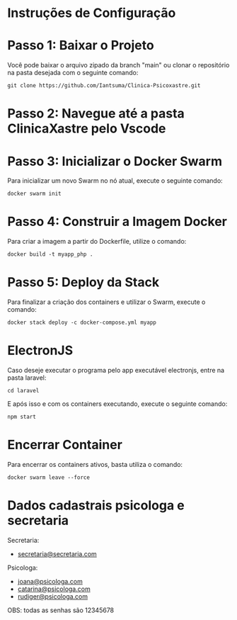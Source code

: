 # Instruções de Configuração
# Passo 1: Baixar o Projeto
Você pode baixar o arquivo zipado da branch "main" ou clonar o repositório na pasta desejada com o seguinte comando:
```
git clone https://github.com/Iantsuma/Clinica-Psicoxastre.git
```
# Passo 2: Navegue até a pasta ClinicaXastre pelo Vscode

# Passo 3: Inicializar o Docker Swarm
Para inicializar um novo Swarm no nó atual, execute o seguinte comando:
```
docker swarm init
```
# Passo 4: Construir a Imagem Docker
Para criar a imagem a partir do Dockerfile, utilize o comando:
```
docker build -t myapp_php .
```
# Passo 5: Deploy da Stack
Para finalizar a criação dos containers e utilizar o Swarm, execute o comando:
```
docker stack deploy -c docker-compose.yml myapp
```

# ElectronJS
Caso deseje executar o programa pelo app executável electronjs, entre na pasta laravel:
```
cd laravel
```
  
E após isso e com os containers executando, execute o seguinte comando:
```
npm start
```
# Encerrar Container
Para encerrar os containers ativos, basta utiliza o comando:
```
docker swarm leave --force
```

# Dados cadastrais psicologa e secretaria
Secretaria:
- secretaria@secretaria.com
  
Psicologa:
- joana@psicologa.com
- catarina@psicologa.com
- rudiger@psicologa.com
  
OBS: todas as senhas são 12345678


